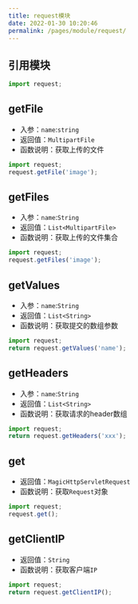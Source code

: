 ```yaml
---
title: request模块
date: 2022-01-30 10:20:46
permalink: /pages/module/request/
---
```


## 引用模块
```javascript
import request;
```
## getFile
- 入参：`name`:`string`
- 返回值：`MultipartFile`
- 函数说明：获取上传的文件
```javascript
import request;
request.getFile('image'); 
```

## getFiles
- 入参：`name`:`String`
- 返回值：`List<MultipartFile>`
- 函数说明：获取上传的文件集合
```javascript
import request;
request.getFiles('image'); 
```

## getValues
- 入参：`name`:`String`
- 返回值：`List<String>`
- 函数说明：获取提交的数组参数
```javascript
import request;
return request.getValues('name');
```

## getHeaders
- 入参：`name`:`String`
- 返回值：`List<String>`
- 函数说明：获取请求的header数组
```javascript
import request;
return request.getHeaders('xxx');
```

## get
- 返回值：`MagicHttpServletRequest`
- 函数说明：获取`Request`对象
```javascript
import request;
request.get();
```

## getClientIP
- 返回值：`String`
- 函数说明：获取客户端`IP`
```javascript
import request;
return request.getClientIP(); 
```
